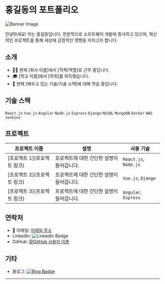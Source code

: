# 홍길동의 포트폴리오

![Banner Image]((https://github.com/Gom1031/portfolio/blob/main/images/profiles/%EC%82%AC%EC%A7%84.png))

안녕하세요! 저는 홍길동입니다. 전문적으로 소프트웨어 개발에 종사하고 있으며, 혁신적인 프로젝트를 통해 세상에 긍정적인 영향을 끼치고자 합니다.

## 소개

- 👨‍💻 현재 [회사 이름]에서 [직책/역할]로 근무 중입니다.
- 🎓 [학교 이름]에서 [학위]를 취득했습니다.
- 🌱 현재 [배우고 있는 기술/기술 스택]에 대해 학습 중입니다.

## 기술 스택

`React.js` `Vue.js` `Angular` `Node.js` `Express` `Django` `MySQL` `MongoDB` `Docker` `AWS` `Jenkins`

## 프로젝트

| 프로젝트 이름 | 설명 | 사용 기술 |
|---|---|---|
| [프로젝트 1](프로젝트 링크) | 프로젝트에 대한 간단한 설명이 들어갑니다. | `React.js`, `Node.js` |
| [프로젝트 2](프로젝트 링크) | 프로젝트에 대한 간단한 설명이 들어갑니다. | `Vue.js`, `Django` |
| [프로젝트 3](프로젝트 링크) | 프로젝트에 대한 간단한 설명이 들어갑니다. | `Angular`, `Express` |

## 연락처

- 📧 이메일: [이메일 주소](mailto:your-email@example.com)
- LinkedIn: ![LinkedIn Badge](https://img.shields.io/badge/-LinkedIn-blue?style=flat-square&logo=LinkedIn&logoColor=white&link=https://www.linkedin.com/in/yourusername/)
- GitHub: [@GitHub 사용자 이름](https://github.com/yourusername)

## 기타

- 블로그: [![Blog Badge](https://img.shields.io/badge/Blog-yourblog.com-1f425f.svg)](https://yourblog.com)

---
